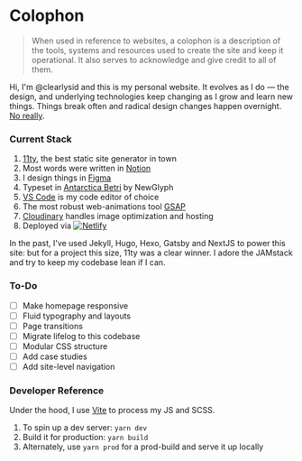 # Colophon

> When used in reference to websites, a colophon is a description of the tools, systems and resources used to create the site and keep it operational. It also serves to acknowledge and give credit to all of them.

Hi, I'm @clearlysid and this is my personal website. It evolves as I do — the design, and underlying technologies keep changing as I grow and learn new things. Things break often and radical design changes happen overnight. [No really](https://twitter.com/clearlysid/status/1394198294193086465?s=20).

### Current Stack

1. [11ty](https://www.11ty.dev/), the best static site generator in town
2. Most words were written in [Notion](https://www.notion.so/)
3. I design things in [Figma](https://www.figma.com/)
4. Typeset in [Antarctica Betri](https://beta.newglyph.com/classic-collection/#font-antarctica) by NewGlyph
5. [VS Code](https://code.visualstudio.com/) is my code editor of choice
6. The most robust web-animations tool [GSAP](https://greensock.com/gsap/)
7. [Cloudinary](https://cloudinary.com/) handles image optimization and hosting
8. Deployed via [![Netlify](https://api.netlify.com/api/v1/badges/4fc3be70-90bc-44a2-80f0-8deebc83575a/deploy-status)](https://app.netlify.com/sites/sidds/deploys)

In the past, I've used Jekyll, Hugo, Hexo, Gatsby and NextJS to power this site: but for a project this size, 11ty was a clear winner. I adore the JAMstack and try to keep my codebase lean if I can.

### To-Do

-   [ ] Make homepage responsive
-   [ ] Fluid typography and layouts
-   [ ] Page transitions
-   [ ] Migrate lifelog to this codebase
-   [ ] Modular CSS structure
-   [ ] Add case studies
-   [ ] Add site-level navigation

### Developer Reference

Under the hood, I use [Vite](https://vitejs.dev/) to process my JS and SCSS.

1. To spin up a dev server: `yarn dev`
2. Build it for production: `yarn build`
3. Alternately, use `yarn prod` for a prod-build and serve it up locally
